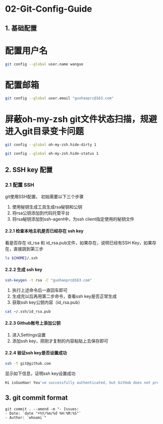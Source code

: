 # 02-Git-Config-Guide

## 1. 基础配置
# 配置用户名
```bash
git config --global user.name wanguo
```
# 配置邮箱
```bash
git config --global user.email "guohaoprc@163.com"
```

# 屏蔽oh-my-zsh git文件状态扫描，规避进入git目录变卡问题
```bash
git config --global oh-my-zsh.hide-dirty 1
```
```bash
git config --global oh-my-zsh.hide-status 1
```

## 2. SSH key 配置
### 2.1 配置 SSH
git使用SSH配置， 初始需要以下三个步骤
1. 使用秘钥生成工具生成rsa秘钥和公钥
2. 将rsa公钥添加到代码托管平台
3. 将rsa秘钥添加到ssh-agent中，为ssh client指定使用的秘钥文件

#### 2.2.1 检查本地主机是否已经存在 ssh key
看是否存在 id_rsa 和 id_rsa.pub文件，如果存在，说明已经有SSH Key，如果存在，直接跳到第三步
```bash
ls ${HOME}/.ssh
```
#### 2.2.2 生成 ssh key
```bash
ssh-keygen -t rsa -C "guohaoprc@163.com"
```
1. 执行上述命令后一直回车即可
2. 生成完以后再用第二步命令，查看ssh key是否正常生成
3. 获取ssh key公钥内容（id_rsa.pub）
```bash
cat ~/.ssh/id_rsa.pub
```
#### 2.2.3 Github账号上添加公钥
1. 进入Settings设置
2. 添加ssh key，把刚才复制的内容粘贴上去保存即可
#### 2.2.4 验证ssh key是否设置成功
```bash
ssh -T git@github.com
```
显示如下信息，证明ssh key设置成功
```bash
Hi isGuoHao! You've successfully authenticated, but GitHub does not provide shell access.
```

## 3. git commit format
```
git commit . --amend -m "- Issues:
- Date: `date "+%Y/%m/%d %H:%M:%S"`
- Author: `whoami`"
```



